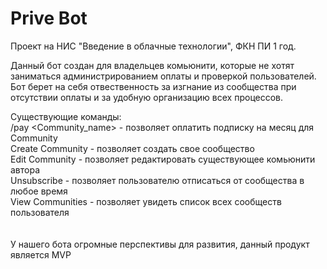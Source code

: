 # Prive Bot
Проект на НИС "Введение в облачные технологии", ФКН ПИ 1 год.

Данный бот создан для владельцев комьюнити, которые не хотят заниматься администрированием оплаты и проверкой пользователей.
Бот берет на себя отвественность за изгнание из сообщества при отсутствии оплаты и за удобную организацию всех процессов.

Существующие команды:<br>
/pay <Community_name> - позволяет оплатить подписку на месяц для Community<br>
Create Community - позволяет создать свое сообщество<br>
Edit Community - позволяет редактировать существующее комьюнити автора<br>
Unsubscribe - позволяет пользователю отписаться от сообщества в любое время<br>
View Communities - позволяет увидеть список всех сообществ пользователя<br>
<br><br>
У нашего бота огромные перспективы для развития, данный продукт является MVP
